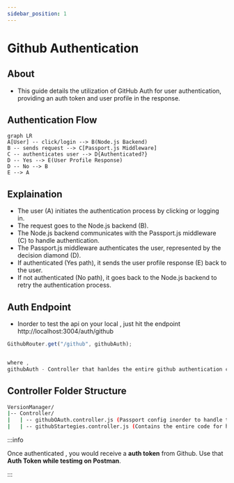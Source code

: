 ```yaml
---
sidebar_position: 1
---
```


# Github Authentication

## About

- This guide details the utilization of GitHub Auth for user authentication, providing an auth token and user profile in the response.

## Authentication Flow

```mermaid
graph LR
A[User] -- click/login --> B(Node.js Backend)
B -- sends request --> C[Passport.js Middleware]
C -- authenticates user --> D{Authenticated?}
D -- Yes --> E(User Profile Response)
D -- No --> B
E --> A

```

## Explaination

- The user (A) initiates the authentication process by clicking or logging in.
- The request goes to the Node.js backend (B).
- The Node.js backend communicates with the Passport.js middleware (C) to handle authentication.
- The Passport.js middleware authenticates the user, represented by the decision diamond (D).
- If authenticated (Yes path), it sends the user profile response (E) back to the user.
- If not authenticated (No path), it goes back to the Node.js backend to retry the authentication process.

## Auth Endpoint

- Inorder to test the api on your local , just hit the endpoint http://localhost:3004/auth/github

```javascript title="auth.router.js"
GithubRouter.get("/github", githubAuth);


where ,
githubAuth - Controller that hanldes the entire github authentication code.

```

## Controller Folder Structure

```bash title="Controller"
VersionManager/
|-- Controller/
|   | -- githubOAuth.controller.js (Passport config inorder to handle the github auth)
|   | -- githubStartegies.controller.js (Contains the entire code for handling the code response returned from the github , saving it to database and using the token)
```

:::info

Once authenticated , you would receive a **auth token** from Github. Use that **Auth Token while testimg on Postman**.

:::
